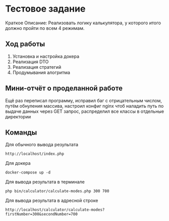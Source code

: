 # Тестовое задание

Краткое Описание: Реализовать логику калькулятора, у которого итого должно пройти по всем 4 режимам.

## Ход работы

1) Установка и настройка докера
2) Реализация DTO
3) Реализация стратегий
4) Продумывания алогритма 

## Мини-отчёт о проделанной работе 

Ещё раз переписал программу, исправил баг с отрицательным числом, путём обнуления массива, настроил конфиг nginx чтоб наладить путь по выдаче данных через GET запрос, распределил все классы в отдельные директории 

## Команды
Для обычного вывода результата

    http://localhost/index.php
Для докера

    docker-compose up -d 

Для вывода результата в терминале

    php bin/calculator/calculate-modes.php 300 700

Для вывода результата в адресной строке

    http://localhost/calculator/calculate-modes?firstNumber=300&secondNumber=700


    